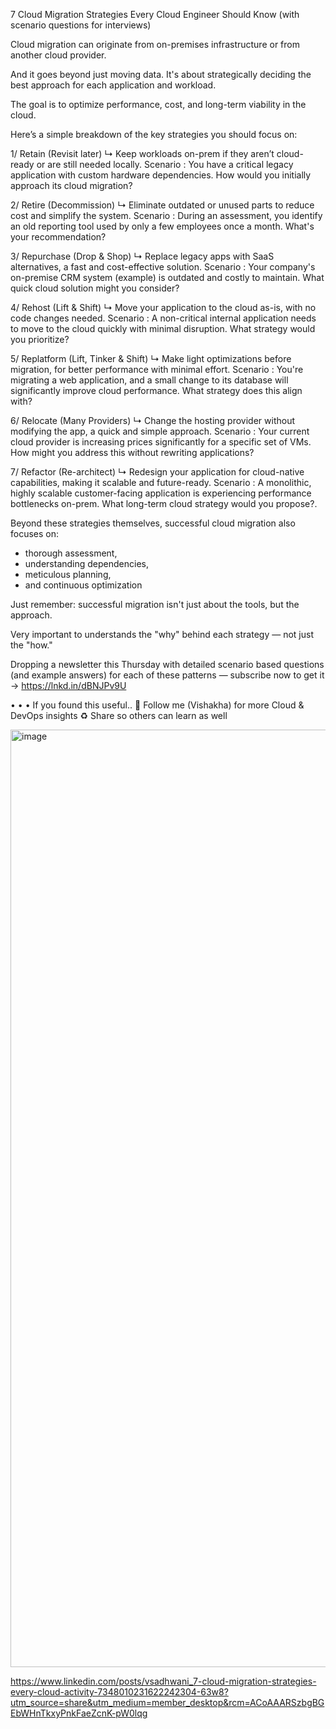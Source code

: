 7 Cloud Migration Strategies Every Cloud Engineer Should Know 
(with scenario questions for interviews)

Cloud migration can originate from on-premises infrastructure or from another cloud provider.

And it goes beyond just moving data. 
It's about strategically deciding the best approach for each application and workload.

The goal is to optimize performance, cost, and long-term viability in the cloud.

Here’s a simple breakdown of the key strategies you should focus on:

1/ Retain (Revisit later) 
↳ Keep workloads on-prem if they aren’t cloud-ready or are still needed locally.
Scenario : You have a critical legacy application with custom hardware dependencies. How would you initially approach its cloud migration?

2/ Retire (Decommission) 
↳ Eliminate outdated or unused parts to reduce cost and simplify the system.
Scenario : During an assessment, you identify an old reporting tool used by only a few employees once a month. What's your recommendation?

3/ Repurchase (Drop & Shop) 
↳ Replace legacy apps with SaaS alternatives, a fast and cost-effective solution.
Scenario : Your company's on-premise CRM system (example) is outdated and costly to maintain. What quick cloud solution might you consider?

4/ Rehost (Lift & Shift) 
↳ Move your application to the cloud as-is, with no code changes needed.
Scenario : A non-critical internal application needs to move to the cloud quickly with minimal disruption. What strategy would you prioritize?

5/ Replatform (Lift, Tinker & Shift) 
↳ Make light optimizations before migration, for better performance with minimal effort.
Scenario : You're migrating a web application, and a small change to its database will significantly improve cloud performance. What strategy does this align with?

6/ Relocate (Many Providers) 
↳ Change the hosting provider without modifying the app, a quick and simple approach. 
Scenario : Your current cloud provider is increasing prices significantly for a specific set of VMs. How might you address this without rewriting applications?

7/ Refactor (Re-architect) 
↳ Redesign your application for cloud-native capabilities, making it scalable and future-ready. 
Scenario : A monolithic, highly scalable customer-facing application is experiencing performance bottlenecks on-prem. What long-term cloud strategy would you propose?.

Beyond these strategies themselves, successful cloud migration also focuses on:
- thorough assessment, 
- understanding dependencies, 
- meticulous planning, 
- and continuous optimization 

Just remember: successful migration isn't just about the tools, but the approach. 

Very important to understands the "why" behind each strategy — not just the "how."

Dropping a newsletter this Thursday with detailed scenario based questions (and example answers) for each of these patterns — subscribe now to get it -> https://lnkd.in/dBNJPv9U 

• • •
If you found this useful..
 🔔 Follow me (Vishakha) for more Cloud & DevOps insights
 ♻️ Share so others can learn as well

 <img width="1080" height="1500" alt="image" src="https://github.com/user-attachments/assets/40144601-274f-4994-b3c5-9768d81fe0a0" />

 https://www.linkedin.com/posts/vsadhwani_7-cloud-migration-strategies-every-cloud-activity-7348010231622242304-63w8?utm_source=share&utm_medium=member_desktop&rcm=ACoAAARSzbgBGEbWHnTkxyPnkFaeZcnK-pW0lqg
